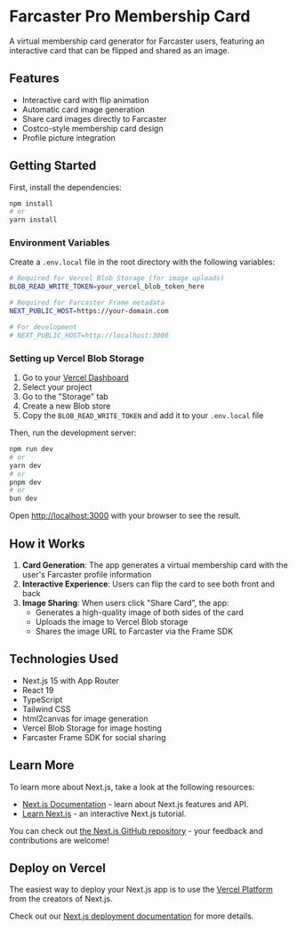 # Farcaster Pro Membership Card

A virtual membership card generator for Farcaster users, featuring an interactive card that can be flipped and shared as an image.

## Features

- Interactive card with flip animation
- Automatic card image generation
- Share card images directly to Farcaster
- Costco-style membership card design
- Profile picture integration

## Getting Started

First, install the dependencies:

```bash
npm install
# or
yarn install
```

### Environment Variables

Create a `.env.local` file in the root directory with the following variables:

```bash
# Required for Vercel Blob Storage (for image uploads)
BLOB_READ_WRITE_TOKEN=your_vercel_blob_token_here

# Required for Farcaster Frame metadata
NEXT_PUBLIC_HOST=https://your-domain.com

# For development
# NEXT_PUBLIC_HOST=http://localhost:3000
```

### Setting up Vercel Blob Storage

1. Go to your [Vercel Dashboard](https://vercel.com/dashboard)
2. Select your project
3. Go to the "Storage" tab
4. Create a new Blob store
5. Copy the `BLOB_READ_WRITE_TOKEN` and add it to your `.env.local` file

Then, run the development server:

```bash
npm run dev
# or
yarn dev
# or
pnpm dev
# or
bun dev
```

Open [http://localhost:3000](http://localhost:3000) with your browser to see the result.

## How it Works

1. **Card Generation**: The app generates a virtual membership card with the user's Farcaster profile information
2. **Interactive Experience**: Users can flip the card to see both front and back
3. **Image Sharing**: When users click "Share Card", the app:
   - Generates a high-quality image of both sides of the card
   - Uploads the image to Vercel Blob storage
   - Shares the image URL to Farcaster via the Frame SDK

## Technologies Used

- Next.js 15 with App Router
- React 19
- TypeScript
- Tailwind CSS
- html2canvas for image generation
- Vercel Blob Storage for image hosting
- Farcaster Frame SDK for social sharing

## Learn More

To learn more about Next.js, take a look at the following resources:

- [Next.js Documentation](https://nextjs.org/docs) - learn about Next.js features and API.
- [Learn Next.js](https://nextjs.org/learn) - an interactive Next.js tutorial.

You can check out [the Next.js GitHub repository](https://github.com/vercel/next.js) - your feedback and contributions are welcome!

## Deploy on Vercel

The easiest way to deploy your Next.js app is to use the [Vercel Platform](https://vercel.com/new?utm_medium=default-template&filter=next.js&utm_source=create-next-app&utm_campaign=create-next-app-readme) from the creators of Next.js.

Check out our [Next.js deployment documentation](https://nextjs.org/docs/app/building-your-application/deploying) for more details.
